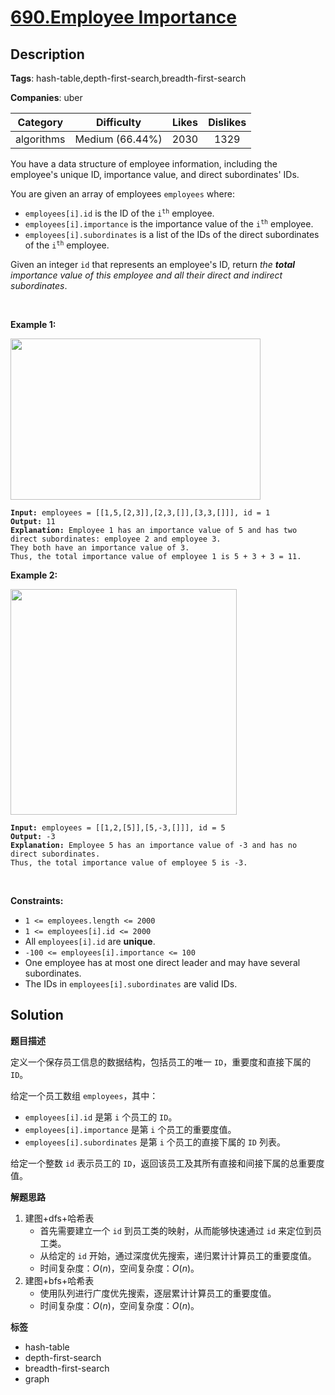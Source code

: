 # [690.Employee Importance](https://leetcode.com/problems/employee-importance/description/)

## Description

**Tags**: hash-table,depth-first-search,breadth-first-search

**Companies**: uber

|  Category  |   Difficulty    | Likes | Dislikes |
| :--------: | :-------------: | :---: | :------: |
| algorithms | Medium (66.44%) | 2030  |   1329   |

<p>You have a data structure of employee information, including the employee&#39;s unique ID, importance value, and direct subordinates&#39; IDs.</p>
<p>You are given an array of employees <code>employees</code> where:</p>
<ul>
  <li><code>employees[i].id</code> is the ID of the <code>i<sup>th</sup></code> employee.</li>
  <li><code>employees[i].importance</code> is the importance value of the <code>i<sup>th</sup></code> employee.</li>
  <li><code>employees[i].subordinates</code> is a list of the IDs of the direct subordinates of the <code>i<sup>th</sup></code> employee.</li>
</ul>
<p>Given an integer <code>id</code> that represents an employee&#39;s ID, return <em>the <strong>total</strong> importance value of this employee and all their direct and indirect subordinates</em>.</p>
<p>&nbsp;</p>
<p><strong class="example">Example 1:</strong></p>
<img alt="" src="https://assets.leetcode.com/uploads/2021/05/31/emp1-tree.jpg" style="width: 400px; height: 258px;" />
<pre><code><strong>Input:</strong> employees = [[1,5,[2,3]],[2,3,[]],[3,3,[]]], id = 1
<strong>Output:</strong> 11
<strong>Explanation:</strong> Employee 1 has an importance value of 5 and has two direct subordinates: employee 2 and employee 3.
They both have an importance value of 3.
Thus, the total importance value of employee 1 is 5 + 3 + 3 = 11.</code></pre>
<p><strong class="example">Example 2:</strong></p>
<img alt="" src="https://assets.leetcode.com/uploads/2021/05/31/emp2-tree.jpg" style="width: 362px; height: 361px;" />
<pre><code><strong>Input:</strong> employees = [[1,2,[5]],[5,-3,[]]], id = 5
<strong>Output:</strong> -3
<strong>Explanation:</strong> Employee 5 has an importance value of -3 and has no direct subordinates.
Thus, the total importance value of employee 5 is -3.</code></pre>
<p>&nbsp;</p>
<p><strong>Constraints:</strong></p>
<ul>
  <li><code>1 &lt;= employees.length &lt;= 2000</code></li>
  <li><code>1 &lt;= employees[i].id &lt;= 2000</code></li>
  <li>All <code>employees[i].id</code> are <strong>unique</strong>.</li>
  <li><code>-100 &lt;= employees[i].importance &lt;= 100</code></li>
  <li>One employee has at most one direct leader and may have several subordinates.</li>
  <li>The IDs in <code>employees[i].subordinates</code> are valid IDs.</li>
</ul>

## Solution

**题目描述**

定义一个保存员工信息的数据结构，包括员工的唯一 `ID`，重要度和直接下属的 `ID`。

给定一个员工数组 `employees`，其中：

- `employees[i].id` 是第 `i` 个员工的 `ID`。
- `employees[i].importance` 是第 `i` 个员工的重要度值。
- `employees[i].subordinates` 是第 `i` 个员工的直接下属的 `ID` 列表。

给定一个整数 `id` 表示员工的 `ID`，返回该员工及其所有直接和间接下属的总重要度值。

**解题思路**

1. 建图+dfs+哈希表
   - 首先需要建立一个 `id` 到员工类的映射，从而能够快速通过 `id` 来定位到员工类。
   - 从给定的 `id` 开始，通过深度优先搜索，递归累计计算员工的重要度值。
   - 时间复杂度：$O(n)$，空间复杂度：$O(n)$。
2. 建图+bfs+哈希表
   - 使用队列进行广度优先搜索，逐层累计计算员工的重要度值。
   - 时间复杂度：$O(n)$，空间复杂度：$O(n)$。

**标签**

- hash-table
- depth-first-search
- breadth-first-search
- graph
